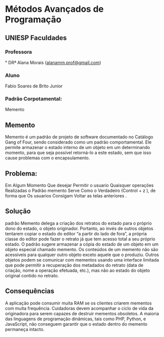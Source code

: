 # Métodos Avançados de Programação
## UNIESP Faculdades 
### Professora 
° DRª Alana Morais (alanamm.prof@gmail.com)
### Aluno
Fabio Soares de Brito Junior
### Padrão Corpotamental:
Memento
## Memento
Memento é um padrão de projeto de software documentado no Catálogo Gang of Four, sendo considerado como um padrão comportamental. Ele permite armazenar o estado interno de um objeto em um determinando momento, para que seja possível retorná-lo a este estado, sem que isso cause problemas com o encapsulamento.
## Problema:
Em Algum Momento Que desejar Permitir o usuario Quaisquer operações Realizadas o Padrão memento Serve Como o Verdadeiro (Control + z ), de forma que Os usuarios Consigam Voltar as telas anteriores .
## Solução
 padrão Memento delega a criação dos retratos do estado para o próprio dono do estado, o objeto originador. Portanto, ao invés de outros objetos tentarem copiar o estado do editor “a partir do lado de fora”, a própria classe do editor pode fazer o retrato já que tem acesso total a seu próprio estado.
  O padrão sugere armazenar a cópia do estado de um objeto em um objeto especial chamado memento. Os conteúdos de um memento não são acessíveis para qualquer outro objeto exceto aquele que o produziu. Outros objetos podem se comunicar com mementos usando uma interface limitada que pode permitir a recuperação dos metadados do retrato (data de criação, nome a operação efetuada, etc.), mas não ao estado do objeto original contido no retrato.
 ## Consequências 
 A aplicação pode consumir muita RAM se os clientes criarem mementos com muita frequência.
 Cuidadoras devem acompanhar o ciclo de vida da originadora para serem capazes de destruir mementos obsoletos.
 A maioria das linguagens de programação dinâmicas, tais como PHP, Python, e JavaScript, não conseguem garantir que o estado dentro do memento permaneça intacto.
